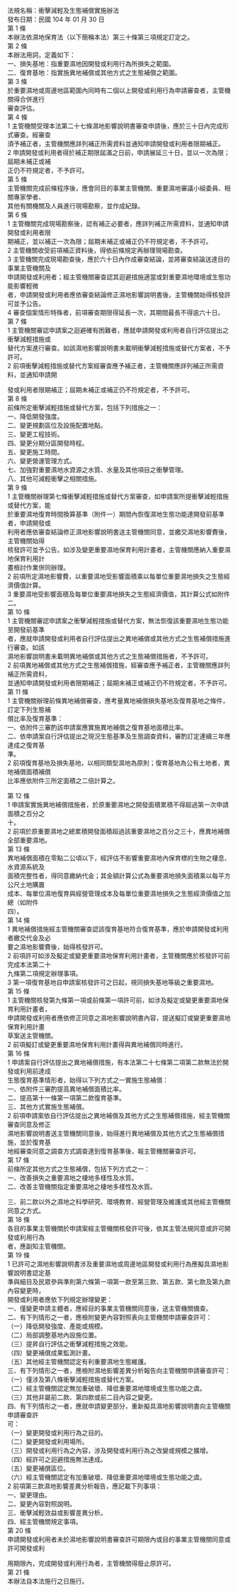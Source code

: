 法規名稱：衝擊減輕及生態補償實施辦法  
發布日期：民國 104 年 01 月 30 日  
第 1 條  
本辦法依濕地保育法（以下簡稱本法）第三十條第三項規定訂定之。  
第 2 條  
本辦法用詞，定義如下：  
一、損失基地：指重要濕地因開發或利用行為所損失之範圍。  
二、復育基地：指實施異地補償或其他方式之生態補償之範圍。  
第 3 條  
於重要濕地或周邊地區範圍內同時有二個以上開發或利用行為申請審查者，主管機關得合併進行  
審查評估。  
第 4 條  
1 主管機關受理本法第二十七條濕地影響說明書審查申請後，應於三十日內完成形式審查。經審查  
須予補正者，主管機關應詳列補正所需資料並通知申請開發或利用者限期補正。  
2 申請開發或利用者得於補正期限屆滿之日前，申請展延三十日，並以一次為限；屆期未補正或補  
正仍不符規定者，不予許可。  
第 5 條  
主管機關完成前條程序後，應會同目的事業主管機關、重要濕地審議小組委員、相關專家學者、  
其他有關機關及人員進行現場勘察，並作成紀錄。  
第 6 條  
1 主管機關完成現場勘察後，認有補正必要者，應詳列補正所需資料，並通知申請開發或利用者限  
期補正，並以補正一次為限；屆期未補正或補正仍不符規定者，不予許可。  
2 主管機關收受前項補正資料後，得依前條規定再辦理現場勘查。  
3 主管機關完成現場勘查後，應於六十日內作成審查結論，並將審查結論送達目的事業主管機關及  
申請開發或利用者；經主管機關審查認其迴避措施適當或對重要濕地環境或生態功能影響輕微  
者，申請開發或利用者應依審查結論修正濕地影響說明書後，主管機關始得核發許可並予公告。  
4 審查個案情形特殊者，前項審查期限得延長一次，其期間最長不得逾六十日。  
第 7 條  
1 主管機關審認申請案之迴避確有困難者，應就申請開發或利用者自行評估提出之衝擊減輕措施或  
替代方案進行審查。如該濕地影響說明書未載明衝擊減輕措施或替代方案者，不予許可。  
2 前項衝擊減輕措施或替代方案經審查應予補正者，主管機關應詳列補正所需資料，並通知申請開  


發或利用者限期補正；屆期未補正或補正仍不符規定者，不予許可。  
第 8 條  
前條所定衝擊減輕措施或替代方案，包括下列措施之一：  
一、降低開發強度。  
二、變更規劃區位及設施配置地點。  
三、變更工程技術。  
四、變更分期分區開發時程。  
五、變更施工時間。  
六、變更營運管理方式。  
七、加強對重要濕地水資源之水質、水量及其他項目之衝擊管理。  
八、其他可減輕衝擊之相關措施。  
第 9 條  
1 主管機關辦理第七條衝擊減輕措施或替代方案審查，如申請案所提衝擊減輕措施或替代方案，能  
於重要濕地復育時間換算基準（附件一）期間內恢復濕地生態功能達開發前基準者，申請開發或  
利用者應依審查結論修正濕地影響說明書送主管機關同意，並繳交濕地影響費後，主管機關始得  
核發許可並予公告。如涉及變更重要濕地保育利用計畫者，主管機關應納入重要濕地保育利用計  
畫檢討作業併同辦理。  
2 前項所定濕地影響費，以重要濕地受影響面積乘以每單位重要濕地損失之生態經濟價值計算。  
3 重要濕地受影響面積及每單位重要濕地損失之生態經濟價值，其計算公式如附件二。  
第 10 條  
1 主管機關審認申請案之衝擊減輕措施或替代方案，無法恢復該重要濕地生態功能至開發前基準  
者，應就申請開發或利用者自行評估提出之異地補償或其他方式之生態補償措施進行審查。如該  
濕地影響說明書未載明異地補償或其他方式之生態補償措施者，不予許可。  
2 前項異地補償或其他方式之生態補償措施，經審查應予補正者，主管機關應詳列補正所需資料，  
並通知申請開發或利用者限期補正；屆期未補正或補正仍不符規定者，不予許可。  
第 11 條  
1 主管機關辦理前條異地補償審查，應考量異地補償損失基地及復育基地之條件，訂定下列生態補  
償比率及復育基準：  
一、依附件三審酌該申請案應實施異地補償之復育基地面積比率。  
二、依申請案自行評估提出之現況生態基準及生態調查資料，審酌訂定連續三年應達成之復育基  
準。  
2 前項復育基地及損失基地，以相同類型濕地為原則；復育基地為公有土地者，異地補償面積補償  
比率應依附件三所定面積之二倍計算之。  


第 12 條  
1 申請案實施異地補償措施者，於原重要濕地之開發面積累積不得超過第一次申請面積之百分之  
十。  
2 前項於原重要濕地之總累積開發面積超過該重要濕地之百分之三十，應異地補償全部重要濕地。  
第 13 條  
異地補償面積在零點二公頃以下，經評估不影響重要濕地內保育標的生物之棲息、水資源系統及  
面積完整性者，得同意繳納代金；其金額計算公式為重要濕地損失面積乘以每平方公尺土地購置  
成本、每單位濕地復育與經營管理成本及每單位重要濕地損失之生態經濟價值之加總（如附件  
四）。  
第 14 條  
1 異地補償措施經主管機關審查認該復育基地符合復育基準，應於申請開發或利用者繳交代金及必  
要之濕地影響費後，始得核發許可。  
2 前項許可如涉及擬定或變更重要濕地保育利用計畫者，主管機關應於核發許可前完成本法第二十  
九條第二項規定辦理事項。  
3 第一項復育基地自申請案核發許可之日起，視同損失基地等級之重要濕地。  
第 15 條  
1 主管機關核發第九條第一項或前條第一項許可前，如涉及擬定或變更重要濕地保育利用計畫者，  
申請開發或利用者應依修正同意之濕地影響說明書內容，提送擬訂或變更重要濕地保育利用計畫  
草案送主管機關。  
2 前項擬訂或變更重要濕地保育利用計畫得與異地補償同時進行。  
第 16 條  
1 申請案自行評估提出之異地補償措施，有本法第二十七條第二項第二款無法於開發或利用前達成  
生態復育基準情形者，始得以下列方式之一實施生態補償：  
一、依附件三審酌提高異地補償面積比率。  
二、提高第十一條第一項第二款復育基準。  
三、其他方式實施生態補償。  
2 前項申請案依自行評估提出之異地補償及其他方式之生態補償措施，經主管機關審查同意及修正  
濕地影響說明書送主管機關同意後，始得進行異地補償及其他方式之生態補償措施，並於復育基  
地經審查同意之調查方式調查達到復育基準後，報主管機關審查許可。  
第 17 條  
前條所定其他方式之生態補償，包括下列方式之一：  
一、改善損失之重要濕地之棲地多樣性及水質。  
二、改善主管機關指定重要濕地之棲地多樣性及水質。  


三、前二款以外之濕地之科學研究、環境教育、經營管理及維護或其他經主管機關同意之方式。  
第 18 條  
各目的事業主管機關於申請案經主管機關核發許可後，依其主管法規同意或許可開發或利用行為  
者，應副知主管機關。  
第 19 條  
1 已許可之濕地影響說明書涉及重要濕地或周邊地區開發或利用行為應擬具濕地影響說明書認定基  
準與細目及民眾參與準則第六條第一項第一款至第三款、第五款、第七款及第九款內容變更時，  
開發或利用者應依下列規定辦理變更：  
一、僅變更申請主體者，應經目的事業主管機關同意後，送主管機關備查。  
二、有下列情形之一者，應檢附變更內容對照表向主管機關申請審查許可：  
（一）降低開發強度、產能或規模。  
（二）局部調整基地內設施位置。  
（三）提昇自行評估之衝擊減輕措施之效能。  
（四）變更補償成果監測計畫。  
（五）其他經主管機關認定有利重要濕地生態維護。  
三、有下列情形之一者，應檢附濕地影響差異分析報告向主管機關申請審查許可：  
（一）僅涉及第八條衝擊減輕措施或替代方案。  
（二）經主管機關認定無加重破壞、降低重要濕地環境或生態功能之虞。  
（三）其他非屬前二款、第四款或前二目內容之變更。  
四、有下列情形之一者，應就申請變更部分，重新擬具濕地影響說明書向主管機關申請審查許  
可：  
（一）變更開發或利用行為之目的。  
（二）變更開發或利用場所。  
（三）開發或利用行為之內容，涉及開發或利用行為之改變或規模之擴增。  
（四）經許可之迴避措施無法達成。  
（五）變更補償區位。  
（六）經主管機關認定有加重破壞、降低重要濕地環境或生態功能之虞。  
2 前項第三款濕地影響差異分析報告，應記載下列事項：  
一、變更理由。  
二、變更內容對照說明。  
三、衝擊減輕效益或影響差異分析。  
四、經主管機關規定事項。  
第 20 條  
申請開發或利用者未於濕地影響說明書審查許可期限內或目的事業主管機關同意或許可開發或利  


用期限內，完成開發或利用行為者，主管機關得廢止原許可。  
第 21 條  
本辦法自本法施行之日施行。  


